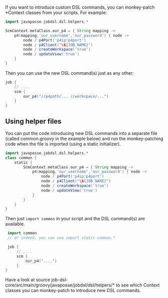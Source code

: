 If you want to introduce custom DSL commands, you can monkey-patch *Context classes from your scripts. For example:
```groovy
import javaposse.jobdsl.dsl.helpers.*

ScmContext.metaClass.our_p4 = { String mapping ->
    p4(mapping,'our_username','our_password') { node ->
        node / p4Port('p4ip:p4port')
        node / p4Client("\${JOB_NAME}")
        node / createWorkspace('true')
        node / updateView('true')
    }
}
```
Then you can use the new DSL command(s) just as any other:
```groovy
job {  
    // ....
    scm {
        our_p4("//p4path/... //workspace/...")
    }
}
```
## Using helper files

You can put the code introducing new DSL commands into a separate file (called common.groovy in the example below) and run the monkey-patching code when the file is imported (using a static initializer).
```groovy
import javaposse.jobdsl.dsl.helpers.*
class common {
    static {
        ScmContext.metaClass.our_p4 = { String mapping ->
            p4(mapping,'our_username','our_password') { node ->
                node / p4Port('p4ip:p4port')
                node / p4Client("\${JOB_NAME}")
                node / createWorkspace('true')
                node / updateView('true')
            }
        }
    }
}
```
Then just `import common` in your script and the DSL command(s) are available.
```groovy
 import common
 // or indeed, you can use import static common.*

 job {
     // ....
     scm {
         our_p4("....")
     }
}
```
Have a look at source job-dsl-core/src/main/groovy/javaposse/jobdsl/dsl/helpers/* to see which Context classes you can monkey-patch to introduce new DSL commands.